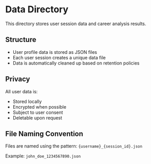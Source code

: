 # Data Directory

This directory stores user session data and career analysis results.

## Structure

- User profile data is stored as JSON files
- Each user session creates a unique data file
- Data is automatically cleaned up based on retention policies

## Privacy

All user data is:
- Stored locally
- Encrypted when possible
- Subject to user consent
- Deletable upon request

## File Naming Convention

Files are named using the pattern: `{username}_{session_id}.json`

Example: `john_doe_1234567890.json`